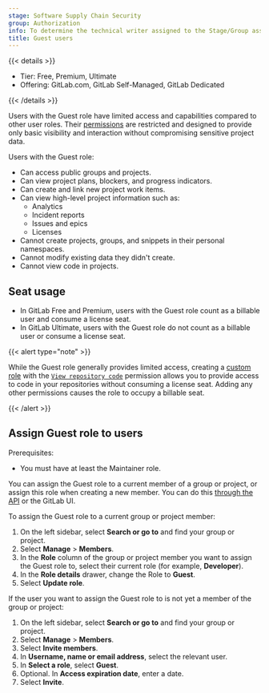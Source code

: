 ```yaml
---
stage: Software Supply Chain Security
group: Authorization
info: To determine the technical writer assigned to the Stage/Group associated with this page, see https://handbook.gitlab.com/handbook/product/ux/technical-writing/#assignments
title: Guest users
---
```


{{< details >}}

- Tier: Free, Premium, Ultimate
- Offering: GitLab.com, GitLab Self-Managed, GitLab Dedicated

{{< /details >}}

Users with the Guest role have limited access and capabilities compared to other user roles. Their [permissions](../user/permissions.md) are restricted and designed to provide only basic visibility and interaction without compromising sensitive project data.

Users with the Guest role:

- Can access public groups and projects.
- Can view project plans, blockers, and progress indicators.
- Can create and link new project work items.
- Can view high-level project information such as:
  - Analytics
  - Incident reports
  - Issues and epics
  - Licenses
- Cannot create projects, groups, and snippets in their personal namespaces.
- Cannot modify existing data they didn't create.
- Cannot view code in projects.

## Seat usage

- In GitLab Free and Premium, users with the Guest role count as a billable user and consume a license seat.
- In GitLab Ultimate, users with the Guest role do not count as a billable user or consume a license seat.

{{< alert type="note" >}}

While the Guest role generally provides limited access, creating a [custom role](../user/custom_roles/_index.md) with the [`View repository code`](../user/custom_roles/abilities.md#source-code-management) permission allows you to provide access to code in your repositories without consuming a license seat. Adding any other permissions causes the role to occupy a billable seat.

{{< /alert >}}

## Assign Guest role to users

Prerequisites:

- You must have at least the Maintainer role.

You can assign the Guest role to a current member of a group or project, or assign this role when creating a new member. You can do this [through the API](../api/members.md#add-a-member-to-a-group-or-project) or the GitLab UI.

To assign the Guest role to a current group or project member:

1. On the left sidebar, select **Search or go to** and find your group or project.
1. Select **Manage** > **Members**.
1. In the **Role** column of the group or project member you want to assign the Guest role to, select their current role (for example, **Developer**).
1. In the **Role details** drawer, change the Role to **Guest**.
1. Select **Update role**.

If the user you want to assign the Guest role to is not yet a
member of the group or project:

1. On the left sidebar, select **Search or go to** and find your group or project.
1. Select **Manage** > **Members**.
1. Select **Invite members**.
1. In **Username, name or email address**, select the relevant user.
1. In **Select a role**, select **Guest**.
1. Optional. In **Access expiration date**, enter a date.
1. Select **Invite**.
